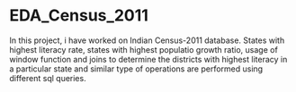 # EDA_Census_2011
In this project, i have worked on Indian Census-2011 database. States with highest literacy rate, states with highest populatio growth ratio, 
usage of window function and joins to determine the districts with highest literacy in a particular state and similar type of operations are 
performed using different sql queries. 
